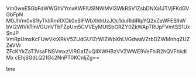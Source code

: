 Vm0weE5GbFdWWGhVYmxKWFlUSlNWMVl3WkRSV1ZsbDNXa1JTVjFKdGVGbFpN
M0JIVm0xS1IyTkliRmRXCk0xSlFWbXhhUzJOc1duRldiRlpYQ2xZeWFESlhW
bVI2WlVkTmVGUnVTbFZpUm5CVVEyMUtSbGRZY0ZkWApTRUpFVmtSS1UxSnJP
VmRpUmxKcFUwVktXRkV5ZUdGU1ZrWlZWbXhLVGdwaVZrbDZWMnhqZUZZeVVr
ZFcKYkZaT1VsaFNSVmxzVlRGa1ZuQllXWHBzVVZWWE9VeFhiR2hQVFhkdlMx
cEhjSGdLQ21Gc2NnPT0KCnljZg==

bne